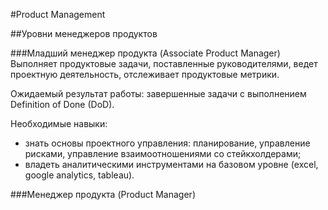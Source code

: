 #Product Management

##Уровни менеджеров продуктов

###Младший менеджер продукта (Associate Product Manager)
Выполняет продуктовые задачи, поставленные руководителями, ведет проектную деятельность, отслеживает продуктовые метрики.

Ожидаемый результат работы: завершенные задачи с выполнением Definition of Done (DoD).

Необходимые навыки: 
- знать основы проектного управления: планирование, управление рисками, управление взаимоотношениями со стейкхолдерами;
- владеть аналитическими инструментами на базовом уровне (excel, google analytics, tableau).

###Менеджер продукта (Product Manager)



